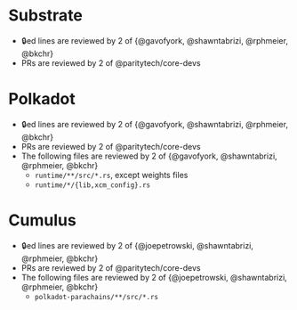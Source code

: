 # Substrate

- 🔒️ed lines are reviewed by 2 of {@gavofyork, @shawntabrizi, @rphmeier, @bkchr}
- PRs are reviewed by 2 of @paritytech/core-devs

# Polkadot

- 🔒️ed lines are reviewed by 2 of {@gavofyork, @shawntabrizi, @rphmeier, @bkchr}
- PRs are reviewed by 2 of @paritytech/core-devs
- The following files are reviewed by 2 of {@gavofyork, @shawntabrizi, @rphmeier, @bkchr}
  - `runtime/**/src/*.rs`, except weights files
  - `runtime/*/{lib,xcm_config}.rs`

# Cumulus

- 🔒️ed lines are reviewed by 2 of {@joepetrowski, @shawntabrizi, @rphmeier, @bkchr}
- PRs are reviewed by 2 of @paritytech/core-devs
- The following files are reviewed by 2 of {@joepetrowski, @shawntabrizi, @rphmeier, @bkchr}
  - `polkadot-parachains/**/src/*.rs`
